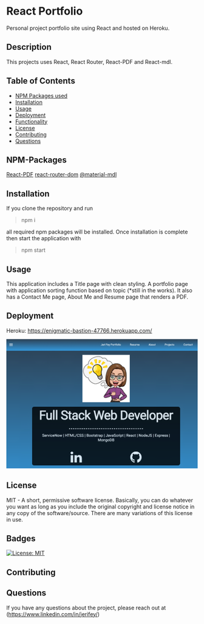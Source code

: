 # React Portfolio

Personal project portfolio site using React and hosted on Heroku.

## Description

This projects uses React, React Router, React-PDF and React-mdl.

## Table of Contents

- [NPM Packages used](#NPM-Packages)
- [Installation](#installation)
- [Usage](#usage)
- [Deployment](#Deployment)
- [Functionality](#Functionality)
- [License](#license)
- [Contributing](#Contributing)
- [Questions](#Questions)

## NPM-Packages

[React-PDF](https://www.npmjs.com/package/react-pdf)
[react-router-dom](https://www.npmjs.com/package/react-router-dom)
[@material-mdl](https://tleunen.github.io/react-mdl/components/)

## Installation

If you clone the repository and run

> npm i

all required npm packages will be installed. Once installation is complete then start the application with

> npm start

## Usage

This application includes a Title page with clean styling. A portfolio page with application sorting function based on topic (\*still in the works). It also has a Contact Me page, About Me and Resume page that renders a PDF.

## Deployment

Heroku: https://enigmatic-bastion-47766.herokuapp.com/

![React Portfolio](./client/src/assets/images/ReactPortfolio.png)

## License

MIT - A short, permissive software license. Basically, you can do whatever you want as long as you include the original copyright and license notice in any copy of the software/source. There are many variations of this license in use.

## Badges

[![License: MIT](https://img.shields.io/badge/License-MIT-yellow.svg)](https://opensource.org/licenses/MIT)

## Contributing

## Questions

If you have any questions about the project, please reach out at (https://www.linkedin.com/in/jerifey/)
